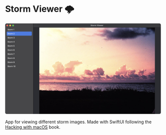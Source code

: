 # Storm Viewer 🌩️

![](screenshot.png)

App for viewing different storm images. Made with SwiftUI following the [Hacking with macOS](https://www.hackingwithswift.com/store/hacking-with-macos) book.
